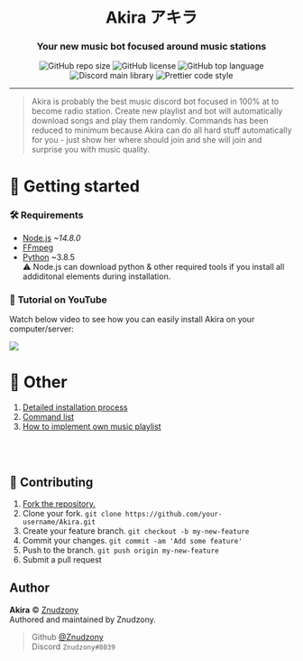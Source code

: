 <h1 align="center">Akira アキラ</h1>
<h3 align="center">Your new music bot focused around music stations</h3>
<p align="center">
  <img alt="GitHub repo size" src="https://img.shields.io/github/repo-size/Razzels0/Akira">
  <img alt="GitHub license" src="https://img.shields.io/badge/license-Apache--2.0-informational?logo=Apache%20Spark&logoColor=white">
  <img alt="GitHub top language" src="https://img.shields.io/github/languages/top/Razzels0/Akira?logo=TypeScript">
  <img alt="Discord main library" src="https://img.shields.io/badge/library-Discord.js-blue?logo=Discord&logoColor=white">
  <img alt="Prettier code style" src="https://img.shields.io/badge/code_style-prettier-ff69b4.svg">
</p>

---

> Akira is probably the best music discord bot focused in 100% at to become radio station. Create new playlist and bot will automatically download songs and play them randomly. Commands has been reduced to minimum because Akira can do all hard stuff automatically for you - just show her where should join and she will join and surprise you with music quality.

# 👋 Getting started
### 🛠️ **Requirements**
- [Node.js](https://nodejs.org/en/) *~14.8.0*
- [FFmpeg](https://ffmpeg.org/)
- [Python](https://www.python.org/) ~3.8.5 <br />
⚠️ Node.js can download python & other required tools if you install all addiditonal elements during installation.

### 🎥 **Tutorial on YouTube**
Watch below video to see how you can easily install Akira on your computer/server:

[![](http://img.youtube.com/vi/39dwuEnMmus/0.jpg)](http://www.youtube.com/watch?v=39dwuEnMmus "Akira radio bot [INSTALLATION TUTORIAL]")

# 📖 Other
1. [Detailed installation process](https://github.com/Razzels0/Akira/blob/master/.github/INSTALLATION.md)
2. [Command list](https://github.com/Razzels0/Akira/blob/master/.github/COMMANDS.md)
3. [How to implement own music playlist](https://github.com/Razzels0/Akira/blob/master/.github/STATION.md)

<br /> <br />

## 🤝 Contributing
1. [Fork the repository.](https://github.com/Razzels0/Akira/fork)
2. Clone your fork. `git clone https://github.com/your-username/Akira.git`
3. Create your feature branch. `git checkout -b my-new-feature`
4. Commit your changes. `git commit -am 'Add some feature'`
5. Push to the branch. `git push origin my-new-feature`
6. Submit a pull request

## Author
**Akira** © [Znudzony](https://github.com/Znudzony) <br />
Authored and maintained by Znudzony. <br />
> Github [@Znudzony](https://github.com/Znudzony) <br />
> Discord `Znudzony#8039`
